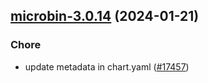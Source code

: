 

## [microbin-3.0.14](https://github.com/truecharts/charts/compare/microbin-3.0.13...microbin-3.0.14) (2024-01-21)

### Chore



- update metadata in chart.yaml ([#17457](https://github.com/truecharts/charts/issues/17457))